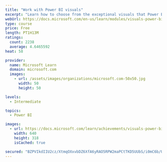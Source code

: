 ```yaml
---
title: "Work with Power BI visuals"
excerpt: "Learn how to choose from the exceptional visuals that Power BI makes available to you. Formatting visuals will direct the user’s attention to exactly where you want it, while helping to make the visual easier to read and interpret. You will also learn about how to use key performance indicators (KPIs)."
webUrl: https://docs.microsoft.com/en-us/learn/modules/visuals-power-bi/
type: course
price: Free
length: PT1H13M
ratings:
  count: 2238
  average: 4.6465592
heat: 58

provider:
  name: Microsoft Learn
  domain: microsoft.com
  images:
    - url: /assets/images/organizations/microsoft.com-50x50.jpg
      width: 50
      height: 50

levels:
  - Intermediate

topics:
  - Power BI

images:
  - url: https://docs.microsoft.com/learn/achievements/visuals-power-bi-social.png
    width: 640
    height: 318
    isCached: true

secured: "BZPVIkdIIU2cz/XtmqOXxvbDZ6XfA6yRAO5RPW2maPCtTKD5UUbS/i0mC6b/UodTlopEXU4akMtEM8qI4pZkfP7lA/EiYgZ2TOiGRghqmPV+NL1f/Z1aQGJ/wUKIND5oDhCQ7jJTRUZ/+UKIbWexPxiIigl7v/gn4duMUNgJxPmqnu26cI5Tfcmc+juot9Drk1S8KVhPog2wWO+42uvgI5fxY3cAd/b+cuQAbO9RvPaBK7unedYvvmYW+qMtxlIfyZHwQivdauf9UoHF/S4Pi2qDAzfkMoyoJoq8wfNcXa4vK8oHr16hime6HBdSyJNWYF6jurw/UJJ7yQh7KZIId+WxdH2LK+DKYv7EKtqyllDOTw/w1p2YYo+eVrhADMY2cwYtnu4GSwNs12uONkjq9HPTjP2kjkba8e9Gt3T56JE=;vulN96Gicc3MQ5lHZ5vvsQ=="
---
```


